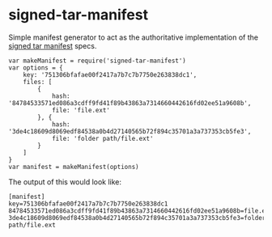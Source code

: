 # signed-tar-manifest

Simple manifest generator to act as the authoritative implementation of
the [signed tar manifest](http://sdmp.github.io/docs/signed-tar) specs.

	var makeManifest = require('signed-tar-manifest')
	var options = {
		key: '751306bfafae00f2417a7b7c7b7750e263838dc1',
		files: [
			{
				hash: '84784533571ed086a3cdff9fd41f89b43863a7314660442616fd02ee51a9608b',
				file: 'file.ext'
			}, {
				hash: '3de4c18609d8069edf84538a0b4d27140565b72f894c35701a3a737353cb5fe3',
				file: 'folder path/file.ext'
			}
		]
	}
	var manifest = makeManifest(options)

The output of this would look like:

	[manifest]
	key=751306bfafae00f2417a7b7c7b7750e263838dc1
	84784533571ed086a3cdff9fd41f89b43863a7314660442616fd02ee51a9608b=file.ext
	3de4c18609d8069edf84538a0b4d27140565b72f894c35701a3a737353cb5fe3=folder path/file.ext

